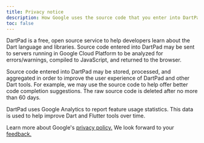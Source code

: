 ```yaml
---
title: Privacy notice
description: How Google uses the source code that you enter into DartPad.
toc: false
---
```


DartPad is a free, open source service to help developers learn about the Dart
language and libraries. Source code entered into DartPad may be sent to servers
running in Google Cloud Platform to be analyzed for errors/warnings, compiled to
JavaScript, and returned to the browser.

Source code entered into DartPad may be stored, processed, and aggregated in
order to improve the user experience of DartPad and other Dart tools. For
example, we may use the source code to help offer better code completion
suggestions. The raw source code is deleted after no more than 60 days.

DartPad uses Google Analytics to report feature usage statistics.
This data is used to help improve Dart and Flutter tools over time.

Learn more about Google's [privacy
policy.](https://policies.google.com/privacy) We look forward to your
[feedback.]({{site.repo.dart.org}}/dart-pad/issues)
